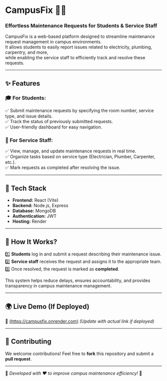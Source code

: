 # **CampusFix** 🏫🔧  
### **Effortless Maintenance Requests for Students & Service Staff**  

CampusFix is a web-based platform designed to streamline maintenance request management in campus environments.  
It allows students to easily report issues related to electricity, plumbing, carpentry, and more,  
while enabling the service staff to efficiently track and resolve these requests.  

---

## ✨ **Features**  

### 🎓 **For Students:**  
✅ Submit maintenance requests by specifying the room number, service type, and issue details.  
✅ Track the status of previously submitted requests.  
✅ User-friendly dashboard for easy navigation.  

### 🔧 **For Service Staff:**  
✅ View, manage, and update maintenance requests in real time.  
✅ Organize tasks based on service type (Electrician, Plumber, Carpenter, etc.).  
✅ Mark requests as completed after resolving the issue.  

---

## 🚀 **Tech Stack**  
- **Frontend:** React (Vite)  
- **Backend:** Node.js, Express  
- **Database:** MongoDB  
- **Authentication:** JWT  
- **Hosting:** Render  

---

## 📌 **How It Works?**  
1️⃣ **Students** log in and submit a request describing their maintenance issue.  
2️⃣ **Service staff** receives the request and assigns it to the appropriate team.  
3️⃣ Once resolved, the request is marked as **completed**.  

This system helps reduce delays, ensures accountability, and provides transparency in campus maintenance management.  

---

## 🌍 **Live Demo (If Deployed)**  
🔗 [(https://campusfix.onrender.com)](#) *(Update with actual link if deployed)*  

---

## 📩 **Contributing**  
We welcome contributions! Feel free to **fork** this repository and submit a **pull request**.  

---

🔹 *Developed with ❤️ to improve campus maintenance efficiency!* 🚀  
